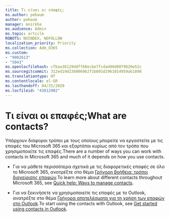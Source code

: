 ```yaml
---
title: Τι είναι οι επαφές;
ms.author: pebaum
author: pebaum
manager: mnirkhe
ms.audience: Admin
ms.topic: article
ROBOTS: NOINDEX, NOFOLLOW
localization_priority: Priority
ms.collection: Adm_O365
ms.custom:
- "9002613"
- "5043"
ms.openlocfilehash: cfbaa36129ddff60ecbe7fcdad40d8079620e52c
ms.sourcegitcommit: 312ed19d236006962f1b891d2961014959ab1898
ms.translationtype: HT
ms.contentlocale: el-GR
ms.lasthandoff: 04/25/2020
ms.locfileid: "43812902"
---
```

# <a name="what-are-contacts"></a><span data-ttu-id="71c9f-102">Τι είναι οι επαφές;</span><span class="sxs-lookup"><span data-stu-id="71c9f-102">What are contacts?</span></span>

<span data-ttu-id="71c9f-103">Υπάρχουν διάφοροι τρόποι με τους οποίους μπορείτε να εργαστείτε με τις επαφές του Microsoft 365 και εξαρτάται κυρίως από τον τρόπο που χρησιμοποιείτε τις επαφές.</span><span class="sxs-lookup"><span data-stu-id="71c9f-103">There are a number of ways you can work with contacts in Microsoft 365 and much of it depends on how you use contacts.</span></span>

- <span data-ttu-id="71c9f-104">Για να μάθετε περισσότερα σχετικά με τις διαφορετικές επαφές σε όλο το Microsoft 365, ανατρέξτε στο θέμα [Γρήγορη βοήθεια: τρόποι διαχείρισης επαφών](https://docs.microsoft.com/microsoft-365/admin/misc/ways-to-manage-contacts?view=o365-worldwide).</span><span class="sxs-lookup"><span data-stu-id="71c9f-104">To learn more about different contacts throughout Microsoft 365, see [Quick help: Ways to manage contacts](https://docs.microsoft.com/microsoft-365/admin/misc/ways-to-manage-contacts?view=o365-worldwide).</span></span>

- <span data-ttu-id="71c9f-105">Για να ξεκινήσετε να χρησιμοποιείτε τις επαφές με το Outlook, ανατρέξτε στο θέμα [Γρήγορα αποτελέσματα για τη χρήση των επαφών στο Outlook](https://support.office.com/article/using-contacts-people-in-outlook-on-the-web-1e3438c7-26b2-420c-87de-3cea9d31b5cb?WT.mc_id=365AdminCSH&ui=en-US&rs=en-US&ad=US).</span><span class="sxs-lookup"><span data-stu-id="71c9f-105">To start using the contacts with Outlook, see [Get started using contacts in Outlook](https://support.office.com/article/using-contacts-people-in-outlook-on-the-web-1e3438c7-26b2-420c-87de-3cea9d31b5cb?WT.mc_id=365AdminCSH&ui=en-US&rs=en-US&ad=US).</span></span>
